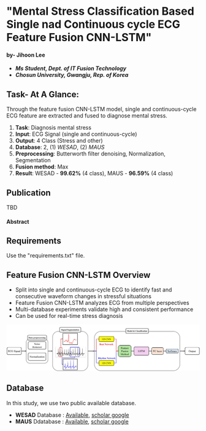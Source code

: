 # "Mental Stress Classification Based Single nad Continuous cycle ECG Feature Fusion CNN-LSTM"

#### by- Jihoon Lee


+ ***Ms Student, Dept. of IT Fusion Technology***  
+ ***Chosun University, Gwangju, Rep. of Korea***


## Task- At A Glance:
Through the feature fusion CNN-LSTM model, single and continuous-cycle ECG feature are extracted and fused to diagnose mental stress.  
1. __Task__: Diagnosis mental stress
2. __Input__: ECG Signal (single and continuous-cycle)
3. __Output__:  4 Class (Stress and other)
4. __Database__: 2, (1) _WESAD_, (2) _MAUS_
5. __Preprocessing__: Butterworth filter denoising, Normalization, Segmentation
6. __Fusion method__: Max
7. __Result__: WESAD - **99.62%** (4 class), MAUS - **96.59%** (4 class)


## Publication
TBD

#### Abstract


## Requirements
Use the "requirements.txt" file.

## Feature Fusion CNN-LSTM Overview
+ Split into single and continuous-cycle ECG to identify fast and consecutive waveform changes in stressful situations
+ Feature Fusion CNN-LSTM analyzes ECG from multiple perspectives
+ Multi-database experiments validate high and consistent performance
+ Can be used for real-time stress diagnosis

![workflow](https://github.com/eejji/ECG-Feature-Fusion-CNN-LSTM/blob/main/Image/Workflow.jpg)


## Database
In this study, we use two public available database.

+ __WESAD__ Database : [Available](https://archive.ics.uci.edu/dataset/465/wesad+wearable+stress+and+affect+detection), [scholar google](https://dl.acm.org/doi/abs/10.1145/3242969.3242985)
+ __MAUS__ Ddatabase : [Available](https://ieee-dataport.org/open-access/maus-dataset-mental-workload-assessment-n-back-task-using-wearable-sensor), [scholar google](https://arxiv.org/abs/2111.02561)

